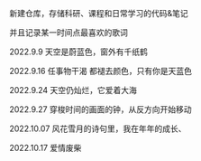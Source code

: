 新建仓库，存储科研、课程和日常学习的代码&笔记  







并且记录某一时间点最喜欢的歌词

2022.9.9     天空是蔚蓝色，窗外有千纸鹤

2022.9.16   任事物干渴 都褪去颜色，只有你是天蓝色

2022.9.24   天空仍灿烂，它爱着大海

2022.9.27   穿梭时间的画面的钟，从反方向开始移动

2022.10.07  风花雪月的诗句里，我在年年的成长、



2022.10.17 爱情废柴
